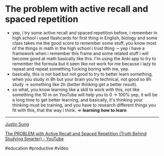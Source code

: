 # The problem with active recall and spaced repetition

- yep, i try some active recall and spaced repetition before, i remember in high school i used flashcards for first thing in English, biology and some class takes me the good score to remember some stuff, you know most of the things in math in the high school i trust thing ⇾ yep i have a framework when i remember this frame and some related stuff i will become good at math basically like this. I'm using the Anki app to try to remember the formula but it seen like not work for me because i lazy to repeat and repeat something fucking boring with me, yep.
- basically, this is not bad but not good to try to better learn something, when you study in 8h but your brain you're technical, not good so 8h study → something like 2h (better thinking get a better result).
- so what, you know learning like a skill to work with this, not like something the 10 m on YouTube will help you to 0 → 100% yep, it will be a long time to get better learning, and basically, it's thinking your thinking must be training, and you have to research different things you fit with this, that the way i think.
  ⇒ **learning how to learn**

---

[Justin Sung](Justin%20Sung.md)

[The PROBLEM with Active Recall and Spaced Repetition (Truth Behind Studying Smarter) - YouTube](https://www.youtube.com/watch?v=--Hu2w0s72Y)

#education #productive #video
